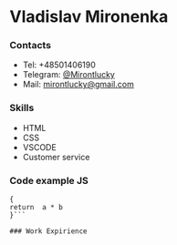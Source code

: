 # Vladislav Mironenka
### Contacts
* Tel: +48501406190
* Telegram: [@Mirontlucky](t.me/mirontlucky)
* Mail: mirontlucky@gmail.com
### Skills
* HTML
* CSS
* VSCODE
* Customer service
### Code example JS
```function multiply(a, b)
{
return  a * b
}```

### Work Expirience